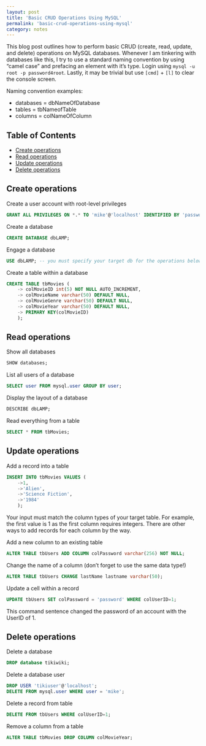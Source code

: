 ```yaml
---
layout: post
title: 'Basic CRUD Operations Using MySQL'
permalink: 'basic-crud-operations-using-mysql'
category: notes
---
```


This blog post outlines how to perform basic CRUD (create, read, update, and delete) operations on MySQL databases. Whenever I am tinkering with databases like this, I try to use a standard naming convention by using “camel case” and prefacing an element with it’s type. Login using `mysql -u root -p password4root`. Lastly, it may be trivial but use `[cmd]` + `[l]` to clear the console screen.

Naming convention examples:
* databases = dbNameOfDatabase
* tables = tbNameofTable
* columns = colNameOfColumn

## Table of Contents
* [Create operations](#create-operations) 
* [Read operations](#read-operations)
* [Update operations](#update-operations)
* [Delete operations](#delete-operations)

## Create operations
Create a user account with root-level privileges
```sql
GRANT ALL PRIVILEGES ON *.* TO 'mike'@'localhost' IDENTIFIED BY 'password4mike';
```
Create a database
```sql
CREATE DATABASE dbLAMP;
```
Engage a database
```sql
USE dbLAMP; -- you must specify your target db for the operations below
```
Create a table within a database
```sql
CREATE TABLE tbMovies ( 
	-> colMovieID int(5) NOT NULL AUTO_INCREMENT,
	-> colMovieName varchar(50) DEFAULT NULL,
	-> colMovieGenre varchar(50) DEFAULT NULL,
	-> colMovieYear varchar(50) DEFAULT NULL,
	-> PRIMARY KEY(colMovieID)
	);
```

## Read operations
Show all databases
```sql
SHOW databases;
```
List all users of a database
```sql
SELECT user FROM mysql.user GROUP BY user; 
```
Display the layout of a database
```sql
DESCRIBE dbLAMP; 
```
Read everything from a table
```sql
SELECT * FROM tbMovies; 
```
## Update operations

Add a record into a table
```sql
INSERT INTO tbMovies VALUES ( 
	->1, 
	->'Alien', 
	->'Science Fiction', 	
	->'1984' 
	);
```
Your input must match the column types of your target table. For example, the first value is 1 as the first column requires integers. There are other ways to add records for each column by the way.

Add a new column to an existing table
```sql
ALTER TABLE tbUsers ADD COLUMN colPassword varchar(256) NOT NULL;
```
Change the name of a column (don’t forget to use the same data type!)
```sql
ALTER TABLE tbUsers CHANGE lastName lastname varchar(50);
```
Update a cell within a record
```sql
UPDATE tbUsers SET colPassword = 'password' WHERE colUserID=1; 
```
This command sentence changed the password of an account with the UserID of 1.

## Delete operations

Delete a database
```sql
DROP database tikiwiki;
```
Delete a database user
```sql
DROP USER 'tikiuser'@'localhost';
DELETE FROM mysql.user WHERE user = 'mike'; 
```
Delete a record from table
```sql
DELETE FROM tbUsers WHERE colUserID=1;
```
Remove a column from a table
```sql
ALTER TABLE tbMovies DROP COLUMN colMovieYear;
```
